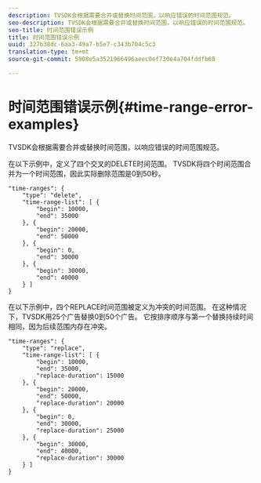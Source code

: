 ```yaml
---
description: TVSDK会根据需要合并或替换时间范围，以响应错误的时间范围规范。
seo-description: TVSDK会根据需要合并或替换时间范围，以响应错误的时间范围规范。
seo-title: 时间范围错误示例
title: 时间范围错误示例
uuid: 327b38dc-6aa3-49a7-b5e7-c343b704c5c3
translation-type: tm+mt
source-git-commit: 5908e5a3521966496aeec0ef730e4a704fddfb68

---
```



# 时间范围错误示例{#time-range-error-examples}

TVSDK会根据需要合并或替换时间范围，以响应错误的时间范围规范。

在以下示例中，定义了四个交叉的DELETE时间范围。 TVSDK将四个时间范围合并为一个时间范围，因此实际删除范围是0到50秒。

```
"time-ranges": {
    "type": "delete",
    "time-range-list": [ {
        "begin": 10000,
        "end": 35000
    }, {
        "begin": 20000,
        "end": 50000
    }, {
        "begin": 0,
        "end": 30000
    }, {
        "begin": 30000,
        "end": 40000
    } ]
}
```

在以下示例中，四个REPLACE时间范围被定义为冲突的时间范围。 在这种情况下，TVSDK用25个广告替换0到50个广告。 它按排序顺序与第一个替换持续时间相同，因为后续范围内存在冲突。

```
"time-ranges": {
    "type": "replace",
    "time-range-list": [ {
        "begin": 10000,
        "end": 35000,
        "replace-duration": 15000
    }, {
        "begin": 20000,
        "end": 50000,
        "replace-duration": 20000
    }, {
        "begin": 0,
        "end": 30000,
        "replace-duration": 25000
    }, {
        "begin": 30000,
        "end": 40000,
        "replace-duration": 30000
    } ]
}
```

